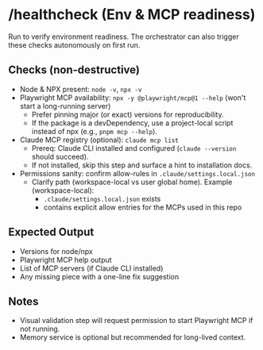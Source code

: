 # /healthcheck (Env & MCP readiness)

Run to verify environment readiness. The orchestrator can also trigger these checks autonomously on first run.

## Checks (non-destructive)
- Node & NPX present: `node -v`, `npx -v`
- Playwright MCP availability: `npx -y @playwright/mcp@1 --help` (won't start a long-running server)
  - Prefer pinning major (or exact) versions for reproducibility.
  - If the package is a devDependency, use a project-local script instead of npx (e.g., `pnpm mcp --help`).
- Claude MCP registry (optional): `claude mcp list`
  - Prereq: Claude CLI installed and configured (`claude --version` should succeed).
  - If not installed, skip this step and surface a hint to installation docs.
- Permissions sanity: confirm allow-rules in `.claude/settings.local.json`
  - Clarify path (workspace-local vs user global home). Example (workspace-local):
    - `.claude/settings.local.json` exists
    - contains explicit allow entries for the MCPs used in this repo

## Expected Output
- Versions for node/npx
- Playwright MCP help output
- List of MCP servers (if Claude CLI installed)
- Any missing piece with a one-line fix suggestion

## Notes
- Visual validation step will request permission to start Playwright MCP if not running.
- Memory service is optional but recommended for long-lived context.
